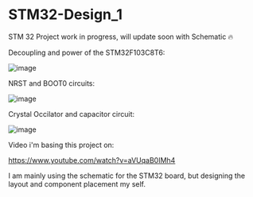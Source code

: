 # STM32-Design_1
STM 32 Project
work in progress, will update soon with Schematic 🔥

Decoupling and power of the STM32F103C8T6:

![image](https://github.com/user-attachments/assets/b6ba5c25-0568-4660-bd1c-f61420159d29)

NRST and BOOT0 circuits:

![image](https://github.com/user-attachments/assets/0f6e7045-8e04-4898-bade-2c14a34e6a34)

Crystal Occilator and capacitor circuit:

![image](https://github.com/user-attachments/assets/5feb4eef-28c2-4db9-91da-38555a407610)

Video i'm basing this project on:

https://www.youtube.com/watch?v=aVUqaB0IMh4

I am mainly using the schematic for the STM32 board, but designing the layout and component placement my self.
